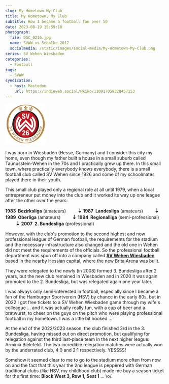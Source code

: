 ```yaml
---
slug: My-Hometown-My-Club
title: My Hometown, My Club
subtitle: How I became a football fan over 50
date: 2023-08-19 15:59:18
photograph:
  file: DSC_0216.jpg
  name: SVWW vs Schalke 2017
  socialmedia: /static/images/social-media/My-Hometown-My-Club.png
series: SV Wehen Wiesbaden
categories:
  - Football
tags:
  - SVWW
syndication:
  - host: Mastodon
    url: https://indieweb.social/@kiko/110917059328457153
---
```


<img src="/images/SV-Wehen-Wiesbaden.svg" class="float-element" style="width:8rem;" />

I was born in Wiesbaden (Hesse, Germany) and I consider this city my home, even though my father built a house in a small suburb called Taunusstein-Wehen in the 70s and I practically grew up there. In this small town, where practically everybody knows everybody, there is a small football club called SV Wehen since 1926 and some of my schoolmates played there in their youth.

This small club played only a regional role at all until 1979, when a local entrepreneur put money into the club and it worked its way up one league after the other over the years:

<!-- more -->

**1983&nbsp;&nbsp;Bezirksliga** (amateurs)
<span style="font-size:120%; font-weight:bold;display:inline-block;padding-left:32px;">&#x21E3;</span>
**1987&nbsp;&nbsp;Landesliga** (amateurs)
<span style="font-size:120%; font-weight:bold;display:inline-block;padding-left:32px;">&#x21E3;</span>
**1989&nbsp;&nbsp;Oberliga** (amateurs)
<span style="font-size:120%; font-weight:bold;display:inline-block;padding-left:32px;">&#x21E3;</span>
**1994&nbsp;&nbsp;Regionalliga** (semi-professional)
<span style="font-size:120%; font-weight:bold;display:inline-block;padding-left:32px;">&#x21E3;</span>
**2007&nbsp;&nbsp;2. Bundesliga** (professional)

However, with the club's promotion to the second highest and now professional league of German football, the requirements for the stadium and the necessary infrastructure also changed and the old one in Wehen did not meet the requirements of the officials. So the professional football department was spun off into a company called **[SV Wehen Wiesbaden](https://en.wikipedia.org/wiki/SV_Wehen_Wiesbaden)** based in the nearby Hessian capital, where the new Brita Arena was built.

They were relegated to the newly (in 2008) formed 3. Bundesliga after 2 years, but the new club remained in Wiesbaden and in 2020 it was again promoted to the 2. Bundesliga, but was relegated again one year later.

I was always only semi-interested in football, especially since I became a fan of the Hamburger Sportverein (HSV) by chance in the early 80s, but in 2022 I got free tickets to a SV Wehen Wiesbaden game through my wife's colleague ... and it was actually really fun, with a cup of beer and a bratwurst, to cheer on the guys on the pitch who were playing professional football in my hometown. I was a little bit hooked ...

At the end of the 2022/2023 season, the club finished 3rd in the 3. Bundesliga, having missed out on direct promotion, but qualifying for relegation against the third last-place team in the next higher league: Arminia Bielefeld. The two incredible relegation matches were actually won by the underrated club, 4:0 and 2:1 respectively. YESSSS!

Somehow it seemed clear to me to go to the stadium more often from now on and the fact that this year the 2nd league is peppered with German traditional clubs (like HSV, my childhood club) made me buy a season ticket for the first time: **Block West 3, Row 1, Seat 1** ... \o/.

